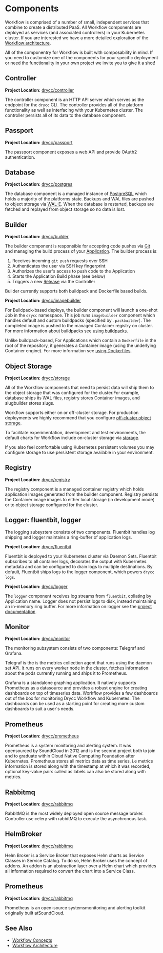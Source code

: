 # Components

Workflow is comprised of a number of small, independent services that combine
to create a distributed PaaS. All Workflow components are deployed as services
(and associated controllers) in your Kubernetes cluster. If you are interested
we have a more detailed exploration of the [Workflow
architecture][architecture].

All of the componentry for Workflow is built with composability in mind. If you
need to customize one of the components for your specific deployment or need
the functionality in your own project we invite you to give it a shot!

## Controller

**Project Location:** [drycc/controller](https://github.com/drycc/controller)

The controller component is an HTTP API server which serves as the endpoint for
the `drycc` CLI. The controller provides all of the platform functionality as
well as interfacing with your Kubernetes cluster. The controller persists all
of its data to the database component.

## Passport

**Project Location:** [drycc/passport](https://github.com/drycc/passport)

The passport component exposes a web API and provide OAuth2 authentication.

## Database

**Project Location:** [drycc/postgres](https://github.com/drycc/postgres)

The database component is a managed instance of [PostgreSQL][] which holds a
majority of the platforms state. Backups and WAL files are pushed to object
storage via [WAL-E][]. When the database is restarted, backups are fetched and
replayed from object storage so no data is lost.

## Builder

**Project Location:** [drycc/builder](https://github.com/drycc/builder)


The builder component is responsible for accepting code pushes via [Git][] and
managing the build process of your [Application][]. The builder process is:

1. Receives incoming `git push` requests over SSH
2. Authenticates the user via SSH key fingerprint
3. Authorizes the user's access to push code to the Application
4. Starts the Application Build phase (see below)
5. Triggers a new [Release][] via the Controller

Builder currently supports both buildpack and Dockerfile based builds.

**Project Location:** [drycc/imagebuilder](https://github.com/drycc/imagebuilder)

For Buildpack-based deploys, the builder component will launch a one-shot Job
in the `drycc` namespace. This job runs `imagebuilder` component which handles
default and custom buildpacks (specified by `.packbuilder`). The completed image
is pushed to the managed Container registry on cluster. For more information
about buildpacks see [using buildpacks][using-buildpacks].

Unlike buildpack-based, For Applications which contain a `Dockerfile` in the root
of the repository, it generates a Container image (using the underlying Container engine).
For more information see [using Dockerfiles][using-dockerfiles].

## Object Storage

**Project Location:** [drycc/storage](https://github.com/drycc/storage)

All of the Workflow components that need to persist data will ship them to the
object storage that was configured for the cluster.For example, database ships
its WAL files, registry stores Container images, and slugbuilder stores slugs.

Workflow supports either on or off-cluster storage. For production deployments
we highly recommend that you configure [off-cluster object storage][configure-objectstorage].

To facilitate experimentation, development and test environments, the default charts for
Workflow include on-cluster storage via [storage](https://github.com/drycc/storage).

If you also feel comfortable using Kubernetes persistent volumes you may
configure storage to use persistent storage available in your environment.

## Registry

**Project Location:** [drycc/registry](https://github.com/drycc/registry)

The registry component is a managed container registry which holds application
images generated from the builder component. Registry persists the Container image
images to either local storage (in development mode) or to object storage
configured for the cluster.

## Logger: fluentbit, logger

The logging subsystem consists of two components. Fluentbit handles log shipping
and logger maintains a ring-buffer of application logs.


**Project Location:** [drycc/fluentbit](https://github.com/drycc/fluentbit)

Fluentbit is deployed to your Kubernetes cluster via Daemon Sets. Fluentbit
subscribes to all container logs, decorates the output with Kubernetes metadata
and can be configured to drain logs to multiple destinations. By default,
Fluentbit ships logs to the logger component, which powers `drycc logs`.

**Project Location:** [drycc/logger](https://github.com/drycc/logger)

The `logger` component receives log streams from `fluentbit`, collating by
Application name. Logger does not persist logs to disk, instead maintaining an
in-memory ring buffer. For more information on logger see the [project
documentation][logger-documentation].

## Monitor

**Project Location:** [drycc/monitor](https://github.com/drycc/monitor)

The monitoring subsystem consists of two components: Telegraf and Grafana.

Telegraf is the is the metrics collection agent that runs using the daemon set API. It runs on
every worker node in the cluster, fetches information about the pods currently running and ships it
to Prometheus.

Grafana is a standalone graphing application. It natively supports Prometheus as a datasource and
provides a robust engine for creating dashboards on top of timeseries data. Workflow provides a few
dashboards out of the box for monitoring Drycc Workflow and Kubernetes. The dashboards can be used
as a starting point for creating more custom dashboards to suit a user's needs.

## Prometheus

**Project Location:** [drycc/prometheus](https://github.com/drycc/prometheus)

Prometheus is a system monitoring and alerting system. It was opensourced by SoundCloud in 2012 and is
the second project both to join and to graduate within Cloud Native Computing Foundation after Kubernetes.
Prometheus stores all metrics data as time series, i.e metrics information is stored along with the
timestamp at which it was recorded, optional key-value pairs called as labels can also be stored along
with metrics.

## Rabbitmq

**Project Location:** [drycc/rabbitmq](https://github.com/drycc/rabbitmq)

RabbitMQ is the most widely deployed open source message broker.
Controller use celery with rabbitMQ to execute the asynchronous task.

## HelmBroker

**Project Location:** [drycc/rabbitmq](https://github.com/drycc/helmbroker)

Helm Broker is a Service Broker that exposes Helm charts as Service Classes in Service Catalog.
To do so, Helm Broker uses the concept of addons. An addon is an abstraction layer over a Helm chart
which provides all information required to convert the chart into a Service Class.

## Prometheus

**Project Location:** [drycc/rabbitmq](https://github.com/drycc/prometheus)

Prometheus is an open-source systemsmonitoring and alerting toolkit originally built atSoundCloud.

## See Also

* [Workflow Concepts][concepts]
* [Workflow Architecture][architecture]

[Application]: ../reference-guide/terms.md#application
[Config]: ../reference-guide/terms.md#config
[Git]: http://git-scm.com/
[Nginx]: http://nginx.org/
[PostgreSQL]: http://www.postgresql.org/
[WAL-E]: https://github.com/wal-e/wal-e
[architecture]: architecture.md
[concepts]: concepts.md
[configure-objectstorage]: ../installing-workflow/configuring-object-storage.md
[logger-documentation]: https://github.com/drycc/logger
[release]: ../reference-guide/terms.md#release
[using-buildpacks]: ../applications/using-buildpacks.md
[using-dockerfiles]: ../applications/using-dockerfiles.md
